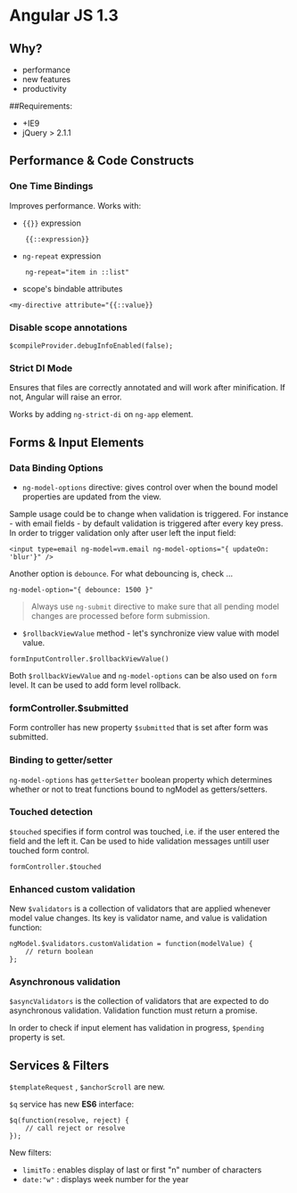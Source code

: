 # Angular JS 1.3

## Why?
- performance
- new features
- productivity

##Requirements:
- +IE9 
- jQuery > 2.1.1

## Performance & Code Constructs

### One Time Bindings
Improves performance. Works with:

- ```{{}}``` expression

```
	{{::expression}}
```

- ```ng-repeat``` expression

```
	ng-repeat="item in ::list"
```

- scope's bindable attributes

```
<my-directive attribute="{{::value}}
```
	
### Disable scope annotations

```
$compileProvider.debugInfoEnabled(false);
```
	
### Strict DI Mode

Ensures that files are correctly annotated and will work after minification. If not, Angular will raise an error.

Works by adding ```ng-strict-di``` on ```ng-app``` element.

## Forms & Input Elements

### Data Binding Options

- ```ng-model-options``` directive: gives control over when the bound model properties are updated from the view.

Sample usage could be to change when validation is triggered. For instance - with email fields - by default validation is triggered after every key press. In order to trigger validation only after user left the input field:

```
<input type=email ng-model=vm.email ng-model-options="{ updateOn: 'blur'}" />
```

Another option is ```debounce```. For what debouncing is, check ...

```ng-model-option="{ debounce: 1500 }"```

> Always use ```ng-submit``` directive to make sure that all pending model changes are processed before form submission.

 - ```$rollbackViewValue``` method - let's synchronize view value with model value.

```
formInputController.$rollbackViewValue()
```

Both ```$rollbackViewValue``` and ```ng-model-options``` can be also used on ```form``` level. It can be used to add form level rollback.

### formController.$submitted

Form controller has new property ```$submitted``` that is set after form was submitted.

### Binding to getter/setter

```ng-model-options``` has ```getterSetter``` boolean property which determines whether or not to treat functions bound to ngModel as getters/setters. 

### Touched detection

```$touched``` specifies if form control was touched, i.e. if the user entered the field and the left it. Can be used to hide validation messages untill user touched form control.

```
formController.$touched
```

### Enhanced custom validation

New ```$validators``` is a collection of validators that are applied whenever model value changes. Its key is validator name, and value is validation function:

```
ngModel.$validators.customValidation = function(modelValue) { 
	// return boolean
};
```

### Asynchronous validation

```$asyncValidators``` is the collection of validators that are expected to do asynchronous validation. Validation function must return a promise.

In order to check if input element has validation in progress, ```$pending``` property is set.

## Services & Filters

```$templateRequest``` , ```$anchorScroll``` are new.

```$q``` service has new **ES6** interface:

```
$q(function(resolve, reject) {
	// call reject or resolve
});
```

New filters:

 - ```limitTo``` : enables display of last or first "n" number of characters
 - ```date:"w"``` : displays week number for the year